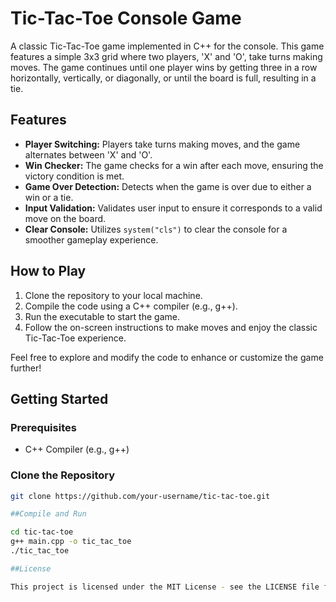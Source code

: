 # Tic-Tac-Toe Console Game

A classic Tic-Tac-Toe game implemented in C++ for the console. This game features a simple 3x3 grid where two players, 'X' and 'O', take turns making moves. The game continues until one player wins by getting three in a row horizontally, vertically, or diagonally, or until the board is full, resulting in a tie.

## Features

- **Player Switching:** Players take turns making moves, and the game alternates between 'X' and 'O'.
- **Win Checker:** The game checks for a win after each move, ensuring the victory condition is met.
- **Game Over Detection:** Detects when the game is over due to either a win or a tie.
- **Input Validation:** Validates user input to ensure it corresponds to a valid move on the board.
- **Clear Console:** Utilizes `system("cls")` to clear the console for a smoother gameplay experience.

## How to Play

1. Clone the repository to your local machine.
2. Compile the code using a C++ compiler (e.g., g++).
3. Run the executable to start the game.
4. Follow the on-screen instructions to make moves and enjoy the classic Tic-Tac-Toe experience.

Feel free to explore and modify the code to enhance or customize the game further!

## Getting Started

### Prerequisites

- C++ Compiler (e.g., g++)

### Clone the Repository

```bash
git clone https://github.com/your-username/tic-tac-toe.git

##Compile and Run

cd tic-tac-toe
g++ main.cpp -o tic_tac_toe
./tic_tac_toe

##License

This project is licensed under the MIT License - see the LICENSE file for details.

